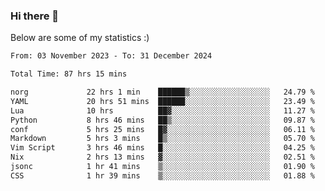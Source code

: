 ### Hi there 👋
Below are some of my statistics :)

<!--START_SECTION:waka-->

```txt
From: 03 November 2023 - To: 31 December 2024

Total Time: 87 hrs 15 mins

norg             22 hrs 1 min    ██████▒░░░░░░░░░░░░░░░░░░   24.79 %
YAML             20 hrs 51 mins  ██████░░░░░░░░░░░░░░░░░░░   23.49 %
Lua              10 hrs          ██▓░░░░░░░░░░░░░░░░░░░░░░   11.27 %
Python           8 hrs 46 mins   ██▒░░░░░░░░░░░░░░░░░░░░░░   09.87 %
conf             5 hrs 25 mins   █▓░░░░░░░░░░░░░░░░░░░░░░░   06.11 %
Markdown         5 hrs 3 mins    █▒░░░░░░░░░░░░░░░░░░░░░░░   05.70 %
Vim Script       3 hrs 46 mins   █░░░░░░░░░░░░░░░░░░░░░░░░   04.25 %
Nix              2 hrs 13 mins   ▓░░░░░░░░░░░░░░░░░░░░░░░░   02.51 %
jsonc            1 hr 41 mins    ▒░░░░░░░░░░░░░░░░░░░░░░░░   01.90 %
CSS              1 hr 39 mins    ▒░░░░░░░░░░░░░░░░░░░░░░░░   01.88 %
```

<!--END_SECTION:waka-->

<!--
**KlapenHz/KlapenHz** is a ✨ _special_ ✨ repository because its `README.md` (this file) appears on your GitHub profile.

Here are some ideas to get you started:

- 🔭 I’m currently working on ...
- 🌱 I’m currently learning ...
- 👯 I’m looking to collaborate on ...
- 🤔 I’m looking for help with ...
- 💬 Ask me about ...
- 📫 How to reach me: ...
- 😄 Pronouns: ...
- ⚡ Fun fact: ...
-->
